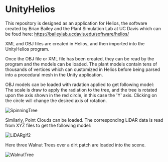 # UnityHelios

This repository is designed as an application for Helios, the software created by Brian Bailey and the Plant Simulation Lab at UC Davis which can be foud here: https://baileylab.ucdavis.edu/software/helios/ 

XML and OBJ files are created in Helios, and then imported into the UnityHelios program.

Once the OBJ file or XML file has been created, they can be read by the program and the models can be loaded. The plant models contain tens of thousands of vertices which can customized in Helios before being parsed into a procedural mesh in the Unity application.

OBJ models can be loaded with radation applied to get following model: The scale is draw to apply the radiation to the tree, and the tree is rotated upon the axis shown in the red circle, in this case the 'Y' axis. Clicking on the circle will change the desired axis of rotation.

![SpinningTree](https://user-images.githubusercontent.com/81535423/183919368-8dfa26e0-ba79-4c4f-90db-bdd2a439fdf9.gif)

Similarly, Point Clouds can be loaded. The corresponding LiDAR data is read from XYZ files to get the following model:

![LiDARgif2](https://user-images.githubusercontent.com/81535423/183904447-25accb71-ebc0-4494-9e9f-c17c3eb020fa.gif)

Here three Walnut Trees over a dirt patch are loaded into the scene.

![WalnutTree](https://user-images.githubusercontent.com/81535423/186017997-a0e6e775-2dc4-4d16-87e3-bcff8634e314.png)
